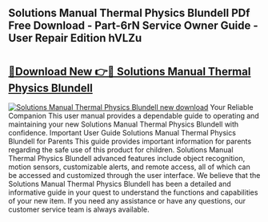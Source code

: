 ## Solutions Manual Thermal Physics Blundell PDf Free Download - Part-6rN Service Owner Guide - User Repair Edition hVLZu

# <h2><a href="http://bc81904.oget.top/?id=Solutions+Manual+Thermal+Physics+Blundell">🔗Download New 👉🔴 Solutions Manual Thermal Physics Blundell</a></h2>

[![Solutions Manual Thermal Physics Blundell new download](https://i.imgur.com/5g1atiW.png)](http://bc81904.oget.top/?id=Solutions+Manual+Thermal+Physics+Blundell)
Your Reliable Companion This user manual provides a dependable guide to operating and maintaining your new Solutions Manual Thermal Physics Blundell with confidence. Important User Guide Solutions Manual Thermal Physics Blundell for Parents This guide provides important information for parents regarding the safe use of this product for children. Solutions Manual Thermal Physics Blundell advanced features include object recognition, motion sensors, customizable alerts, and remote access, all of which can be accessed and customized through the user interface. We believe that the Solutions Manual Thermal Physics Blundell has been a detailed and informative guide in your quest to understand the functions and capabilities of your new item. If you need any assistance or have any questions, our customer service team is always available.
